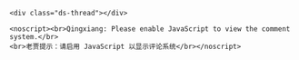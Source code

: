 <section class="comment">
<!-- baidu JIA -->
<div class="bdsharebuttonbox"><a href="#" class="bds_more" data-cmd="more"></a><a title="分享到QQ空间" href="#" class="bds_qzone" data-cmd="qzone"></a><a title="分享到新浪微博" href="#" class="bds_tsina" data-cmd="tsina"></a><a title="分享到腾讯微博" href="#" class="bds_tqq" data-cmd="tqq"></a><a title="分享到人人网" href="#" class="bds_renren" data-cmd="renren"></a><a title="分享到微信" href="#" class="bds_weixin" data-cmd="weixin"></a></div>
<script>window._bd_share_config={"common":{"bdSnsKey":{},"bdText":"","bdMini":"2","bdMiniList":false,"bdPic":"","bdStyle":"1","bdSize":"16"},"share":{}};with(document)0[(getElementsByTagName('head')[0]||body).appendChild(createElement('script')).src='http://bdimg.share.baidu.com/static/api/js/share.js?v=89860593.js?cdnversion='+~(-new Date()/36e5)];</script>
<!-- end of baidu JIA -->

<!-- Duoshuo Comment BEGIN -->
	<div class="ds-thread"></div>
<script type="text/javascript">
var duoshuoQuery = {short_name:"qingxiang-jia"};
var disqus_shortname = 'longstation';
	// Call Duoshuo's function if this page is on githis.com .
	if(location.host == "longstation.githis.com")
	{ 
		duoshuo();
	}
	// Call Disqus's fuction if this page is on github.io .
	else if (location.host == "qingxiang-jia.github.io")
	{
		disqus();
	}
	function duoshuo() 
	{
		var ds = document.createElement('script');
		ds.type = 'text/javascript';ds.async = true;
		ds.src = 'http://static.duoshuo.com/embed.js';
		ds.charset = 'UTF-8';
		(document.getElementsByTagName('head')[0] 
		|| document.getElementsByTagName('body')[0]).appendChild(ds);
	}
	function disqus()
	{
		var dsq = document.createElement('script'); dsq.type = 'text/javascript'; dsq.async = true;
            dsq.src = '//' + disqus_shortname + '.disqus.com/embed.js';
            (document.getElementsByTagName('head')[0] || document.getElementsByTagName('body')[0]).appendChild(dsq);
	}
	</script>
	<noscript><br>Qingxiang: Please enable JavaScript to view the comment system.</br>
	<br>老贾提示：请启用 JavaScript 以显示评论系统</br></noscript>
<!-- Duoshuo Comment END -->

<!-- Duoshuo Backup BEGIN-->
<!-- <div class="ds-thread"></div>
<script type="text/javascript">
var duoshuoQuery = {short_name:"qingxiang-jia"};
	(function() {
		var ds = document.createElement('script');
		ds.type = 'text/javascript';ds.async = true;
		ds.src = 'http://static.duoshuo.com/embed.js';
		ds.charset = 'UTF-8';
		(document.getElementsByTagName('head')[0] 
		|| document.getElementsByTagName('body')[0]).appendChild(ds);
	})();
	</script> -->
<!-- Duoshuo Backup END -->
</section>

